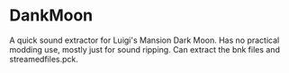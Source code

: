 # DankMoon
A quick sound extractor for Luigi's Mansion Dark Moon. Has no practical modding use, mostly just for sound ripping. Can extract the bnk files and streamedfiles.pck.
